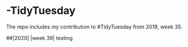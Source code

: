 # **-TidyTuesday**
The repo includes my contribution to #TidyTuesday from 2019, week 35. 

##|2020|
|week 39| testing
